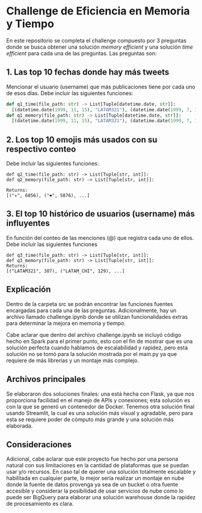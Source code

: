 # Challenge de Eficiencia en Memoria y Tiempo

En este repositorio se completa el challenge compuesto por 3 preguntas donde se busca obtener una solución *memory efficient* y una solución *time efficient* para cada una de las preguntas. Las preguntas son:

## 1. Las top 10 fechas donde hay más tweets

Mencionar el usuario (username) que más publicaciones tiene por cada uno de esos días. Debe incluir las siguientes funciones:

```python
def q1_time(file_path: str) -> List[Tuple[datetime.date, str]]:
  [(datetime.date(1999, 11, 15), "LATAM321"), (datetime.date(1999, 7, 15), "LATAM_CHI"), ...]
def q1_memory(file_path: str) -> List[Tuple[datetime.date, str]]:
  [(datetime.date(1999, 11, 15), "LATAM321"), (datetime.date(1999, 7, 15), "LATAM_CHI"), ...]
```

## 2. Los top 10 emojis más usados con su respectivo conteo
Debe incluir las siguientes funciones: 
```
def q2_time(file_path: str) -> List[Tuple[str, int]]:
def q2_memory(file_path: str) -> List[Tuple[str, int]]:

Returns:
[("✈️", 6856), ("❤️", 5876), ...]
```

## 3. El top 10 histórico de usuarios (username) más influyentes

En función del conteo de las menciones (@) que registra cada uno de ellos. Debe incluir las siguientes funciones
```
def q3_time(file_path: str) -> List[Tuple[str, int]]:
def q3_memory(file_path: str) -> List[Tuple[str, int]]:
Returns:
[("LATAM321", 387), ("LATAM_CHI", 129), ...]
```
## Explicación
Dentro de la carpeta src se podrán encontrar las funciones fuentes encargadas para cada una de las preguntas. Adicionalmente, hay un archivo llamado challenge.ipynb donde se utilizan funcionalidades extras para determinar la mejora en memoria y tiempo.

Cabe aclarar que dentro del archivo challenge.ipynb se incluyó código hecho en Spark para el primer punto, esto con el fin de mostrar que es una solución perfecta cuando hablamos de escalabilidad y rapidez, pero esta solución no se tomó para la solución mostrada por el main.py ya que requiere de más librerías y un montaje más complejo.
## Archivos principales
Se elaboraron dos soluciones finales: una está hecha con Flask, ya que nos proporciona facilidad en el manejo de APIs y conexiones; esta solución es con la que se generó un contenedor de Docker. Tenemos otra solución final usando Streamlit, la cual es una solución más visual y agradable, pero para esta se requiere poder de cómputo más grande y una solución más elaborada.

## Consideraciones
Adicional, cabe aclarar que este proyecto fue hecho por una persona natural con sus limitaciones en la cantidad de plataformas que se puedan usar y/o recursos. En caso tal de querer una solución totalmente escalable y habilitada en cualquier parte, lo mejor sería realizar un montaje en nube donde la fuente de datos provenga ya sea de un bucket o otra fuente accesible y considerar la posibilidad de usar servicios de nube como lo puede ser BigQuery para elaborar una solución warehouse donde la rapidez de procesamiento es clara. 






